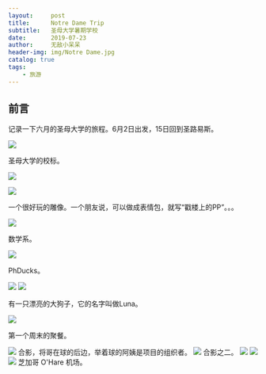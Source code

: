 ```yaml
---
layout:     post
title:      Notre Dame Trip
subtitle:   圣母大学暑期学校
date:       2019-07-23
author:     无敌小呆呆
header-img: img/Notre Dame.jpg
catalog: true
tags:
    - 旅游
---
```


## 前言

记录一下六月的圣母大学的旅程。6月2日出发，15日回到圣路易斯。


![](https://github.com/cxjcxj186/MarkdownPhotos/raw/master/Res/Notre%20Dame%201.jpg)


圣母大学的校标。



![](https://github.com/cxjcxj186/MarkdownPhotos/raw/master/Res/Notre%20Dame%202.jpg)


![](https://github.com/cxjcxj186/MarkdownPhotos/raw/master/Res/Notre%20Dame%203.jpg)

一个很好玩的雕像。一个朋友说，可以做成表情包，就写“戳楼上的PP”。。。

![](https://github.com/cxjcxj186/MarkdownPhotos/raw/master/Res/Notre%20Dame%204.jpg)

数学系。

![](https://github.com/cxjcxj186/MarkdownPhotos/raw/master/Res/Notre%20Dame%205.jpg)

PhDucks。

![](https://github.com/cxjcxj186/MarkdownPhotos/raw/master/Res/Notre%20Dame%2012.jpg)
![](https://github.com/cxjcxj186/MarkdownPhotos/raw/master/Res/Notre%20Dame%2013.jpg)

有一只漂亮的大狗子，它的名字叫做Luna。

![](https://github.com/cxjcxj186/MarkdownPhotos/raw/master/Res/Notre%20Dame%206.jpg)

第一个周末的聚餐。

![](https://github.com/cxjcxj186/MarkdownPhotos/raw/master/Res/Notre%20Dame%2010.jpg)
合影，将哥在球的后边，举着球的阿姨是项目的组织者。
![](https://github.com/cxjcxj186/MarkdownPhotos/raw/master/Res/Notre%20Dame%2011.jpg)
合影之二。
![](https://github.com/cxjcxj186/MarkdownPhotos/raw/master/Res/Notre%20Dame%207.jpg)
![](https://github.com/cxjcxj186/MarkdownPhotos/raw/master/Res/Notre%20Dame%208.jpg)
![](https://github.com/cxjcxj186/MarkdownPhotos/raw/master/Res/Notre%20Dame%209.jpg)
芝加哥 O'Hare 机场。

